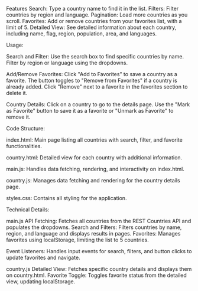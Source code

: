Features
Search: Type a country name to find it in the list.
Filters: Filter countries by region and language.
Pagination: Load more countries as you scroll.
Favorites: Add or remove countries from your favorites list, with a limit of 5.
Detailed View: See detailed information about each country, including name, flag, region, population, area, and languages.

Usage:

Search and Filter:
Use the search box to find specific countries by name.
Filter by region or language using the dropdowns.

Add/Remove Favorites:
Click "Add to Favorites" to save a country as a favorite.
The button toggles to "Remove from Favorites" if a country is already added.
Click "Remove" next to a favorite in the favorites section to delete it.

Country Details:
Click on a country to go to the details page.
Use the "Mark as Favorite" button to save it as a favorite or "Unmark as Favorite" to remove it.


Code Structure:

index.html: Main page listing all countries with search, filter, and favorite functionalities.

country.html: Detailed view for each country with additional information.

main.js: Handles data fetching, rendering, and interactivity on index.html.

country.js: Manages data fetching and rendering for the country details page.

styles.css: Contains all styling for the application.

Technical Details:

main.js
API Fetching: Fetches all countries from the REST Countries API and populates the dropdowns.
Search and Filters: Filters countries by name, region, and language and displays results in pages.
Favorites: Manages favorites using localStorage, limiting the list to 5 countries.

Event Listeners: Handles input events for search, filters, and button clicks to update favorites and navigate.

country.js
Detailed View: Fetches specific country details and displays them on country.html.
Favorite Toggle: Toggles favorite status from the detailed view, updating localStorage.
